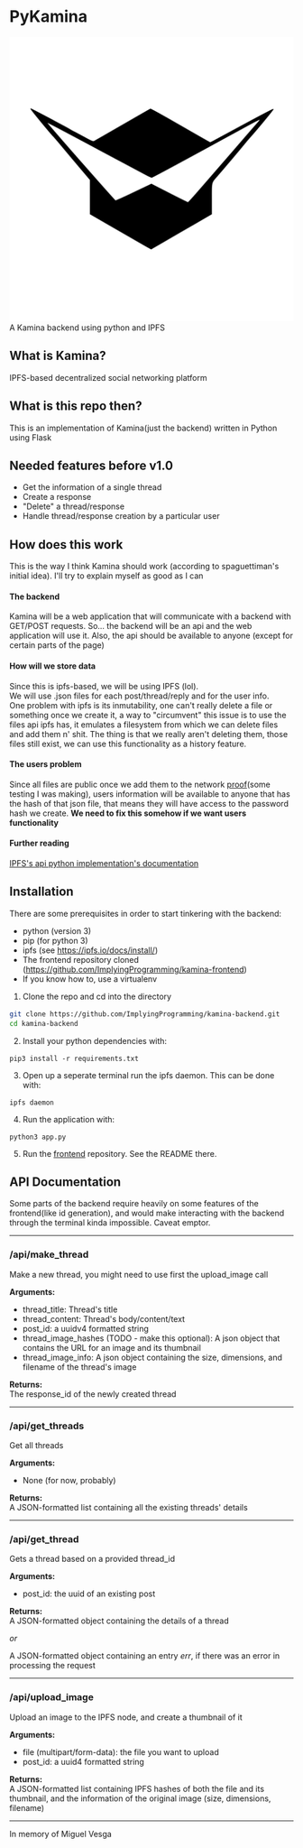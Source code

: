 # PyKamina
![Kamina_Logo](kamina_logo.svg)  
A Kamina backend using python and IPFS

## What is Kamina?
IPFS-based decentralized social networking platform

## What is this repo then?
This is an implementation of Kamina(just the backend) written in Python using Flask

## Needed features before v1.0
* Get the information of a single thread
* Create a response
* "Delete" a thread/response
* Handle thread/response creation by a particular user

## How does this work
This is the way I think Kamina should work (according to spaguettiman's initial idea). I'll try to explain myself as good as I can

#### The backend
Kamina will be a web application that will communicate with a backend with GET/POST requests. So... the backend will be an api and the web application will use it.
Also, the api should be available to anyone (except for certain parts of the page)

#### How will we store data
Since this is ipfs-based, we will be using IPFS (lol).  
We will use .json files for each post/thread/reply and for the user info.  
One problem with ipfs is its inmutability, one can't really delete a file or something once we create it, a way to "circumvent" this issue is to use the files api ipfs has, it emulates a filesystem from which we can delete files and add them n' shit. The thing is that we really aren't deleting them, those files still exist, we can use this functionality as a history feature.  

#### The users problem
Since all files are public once we add them to the network [proof](https://ipfs.io/ipfs/QmTKwydPody1deWXxQo7TZEpuZhFFzDkWpcYyeFyB9WdAb)(some testing I was making), users information will be available to anyone that has the hash of that json file, that means they will have access to the password hash we create. **We need to fix this somehow if we want users functionality**

#### Further reading
[IPFS's api python implementation's documentation](https://ipfs.io/ipns/QmZ86ow1byeyhNRJEatWxGPJKcnQKG7s51MtbHdxxUddTH/Software/Python/ipfsapi/)

## Installation

There are some prerequisites in order to start tinkering with the backend:
* python (version 3)
* pip (for python 3)
* ipfs (see https://ipfs.io/docs/install/)  
* The frontend repository cloned (https://github.com/ImplyingProgramming/kamina-frontend)
* If you know how to, use a virtualenv

1. Clone the repo and cd into the directory
```sh
git clone https://github.com/ImplyingProgramming/kamina-backend.git
cd kamina-backend
```

2. Install your python dependencies with:
```
pip3 install -r requirements.txt
```
3. Open up a seperate terminal run the ipfs daemon. This can be done with:
```
ipfs daemon
```
4. Run the application with:
```
python3 app.py
```
5. Run the [frontend](https://github.com/ImplyingProgramming/kamina-frontend) repository. See the README there.


## API Documentation
Some parts of the backend require heavily on some features of the
frontend(like id generation), and would make interacting with the backend
through the terminal kinda impossible. Caveat emptor.

----
### /api/make_thread
Make a new thread, you might need to use first the upload_image call

__Arguments:__
* thread_title: Thread's title
* thread_content: Thread's body/content/text
* post_id: a uuidv4 formatted string
* thread_image_hashes (TODO - make this optional): A json object that contains
the URL for an image and its thumbnail
* thread_image_info: A json object containing the size, dimensions, and filename
of the thread's image

__Returns:__  
The response_id of the newly created thread

----
### /api/get_threads
Get all threads

__Arguments:__
* None (for now, probably)

__Returns:__  
A JSON-formatted list containing all the existing threads' details

----
### /api/get_thread
Gets a thread based on a provided thread\_id

__Arguments:__
* post\_id: the uuid of an existing post

__Returns:__  
A JSON-formatted object containing the details of a thread

_or_

A JSON-formatted object containing an entry _err_, if there was an error in processing the request

----
### /api/upload_image
Upload an image to the IPFS node, and create a thumbnail of it

__Arguments:__  
* file (multipart/form-data): the file you want to upload
* post_id: a uuid4 formatted string

__Returns:__  
A JSON-formatted list containing IPFS hashes of both the file and its thumbnail,
and the information of the original image (size, dimensions, filename)

----
In memory of Miguel Vesga
